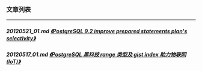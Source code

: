 ### 文章列表  
----  
##### 20120521_01.md   [《PostgreSQL 9.2 improve prepared statements plan's selectivity》](20120521_01.md)  
##### 20120517_01.md   [《PostgreSQL 黑科技 range 类型及 gist index 助力物联网(IoT)》](20120517_01.md)  
